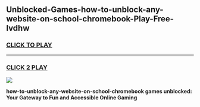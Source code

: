 
## Unblocked-Games-how-to-unblock-any-website-on-school-chromebook-Play-Free-lvdhw
<h3>
<a href="https://premium76.site?title=how-to-unblock-any-website-on-school-chromebook&ref=18A1">CLICK TO PLAY</a></h3>
<hr>

<h3>
<a href="https://premium76.site?title=how-to-unblock-any-website-on-school-chromebook&ref=18A1">CLICK 2 PLAY</a>
  
</h3>

<a href="https://premium76.site?title=how-to-unblock-any-website-on-school-chromebook&ref=18A1"><img src="https://clearcache.store/games.png"></a>


**how-to-unblock-any-website-on-school-chromebook games unblocked: Your Gateway to Fun and Accessible Online Gaming**
